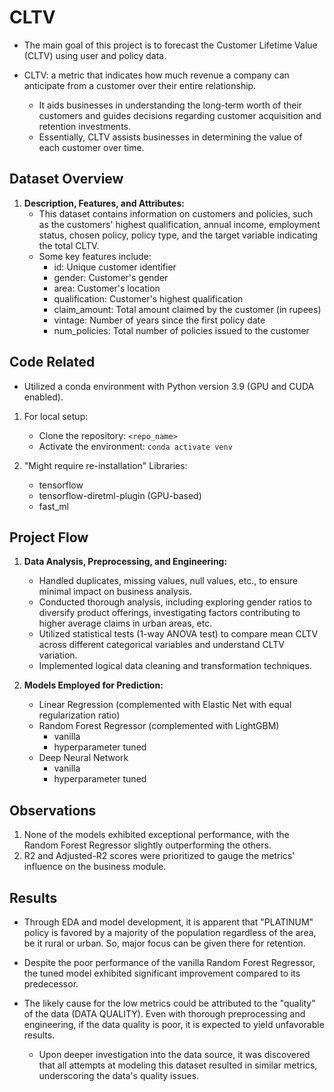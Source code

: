 # CLTV

- The main goal of this project is to forecast the Customer Lifetime Value (CLTV) using user and policy data.

- CLTV: a metric that indicates how much revenue a company can anticipate from a customer over their entire relationship.
    - It aids businesses in understanding the long-term worth of their customers and guides decisions regarding customer acquisition and retention investments.
    - Essentially, CLTV assists businesses in determining the value of each customer over time.

## Dataset Overview

1. **Description, Features, and Attributes:**
    - This dataset contains information on customers and policies, such as the customers' highest qualification, annual income, employment status, chosen policy, policy type, and the target variable indicating the total CLTV.
    - Some key features include:
        - id: Unique customer identifier
        - gender: Customer's gender
        - area: Customer's location
        - qualification: Customer's highest qualification
        - claim_amount: Total amount claimed by the customer (in rupees)
        - vintage: Number of years since the first policy date
        - num_policies: Total number of policies issued to the customer

## Code Related

- Utilized a conda environment with Python version 3.9 (GPU and CUDA enabled).

1. For local setup:
    - Clone the repository: `<repo_name>`
    - Activate the environment: `conda activate venv`

2. "Might require re-installation" Libraries:
    - tensorflow
    - tensorflow-diretml-plugin (GPU-based)
    - fast_ml

## Project Flow

1. **Data Analysis, Preprocessing, and Engineering:**
    - Handled duplicates, missing values, null values, etc., to ensure minimal impact on business analysis.
    - Conducted thorough analysis, including exploring gender ratios to diversify product offerings, investigating factors contributing to higher average claims in urban areas, etc.
    - Utilized statistical tests (1-way ANOVA test) to compare mean CLTV across different categorical variables and understand CLTV variation.
    - Implemented logical data cleaning and transformation techniques.

2. **Models Employed for Prediction:**
    - Linear Regression (complemented with Elastic Net with equal regularization ratio)
    - Random Forest Regressor (complemented with LightGBM)
        - vanilla
        - hyperparameter tuned
    - Deep Neural Network
        - vanilla
        - hyperparameter tuned

## Observations

1. None of the models exhibited exceptional performance, with the Random Forest Regressor slightly outperforming the others.
2. R2 and Adjusted-R2 scores were prioritized to gauge the metrics' influence on the business module.

## Results

- Through EDA and model development, it is apparent that "PLATINUM" policy is favored by a majority of the population regardless of the area, be it rural or urban. So, major focus can be given there for retention.

- Despite the poor performance of the vanilla Random Forest Regressor, the tuned model exhibited significant improvement compared to its predecessor.

- The likely cause for the low metrics could be attributed to the "quality" of the data (DATA QUALITY). Even with thorough preprocessing and engineering, if the data quality is poor, it is expected to yield unfavorable results.

    - Upon deeper investigation into the data source, it was discovered that all attempts at modeling this dataset resulted in similar metrics, underscoring the data's quality issues.
